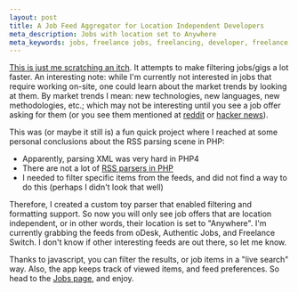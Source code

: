 ```yaml
---
layout: post
title: A Job Feed Aggregator for Location Independent Developers
meta_description: Jobs with location set to Anywhere
meta_keywords: jobs, freelance jobs, freelancing, developer, freelance developer
---
```


<a href="http://favrik.com/projects/jobs/">This is just me scratching an itch</a>. It attempts to make filtering jobs/gigs a lot faster.
An interesting note:  while I'm currently not interested in jobs that require working on-site, one could learn about the market trends by looking at them. 
By market trends I mean: new technologies, new languages, new methodologies, etc.; which may not be interesting until you see a job offer asking for them (or you see them mentioned 
at <a href="http://www.reddit.com/r/programming/">reddit</a> or <a href="http://news.ycombinator.com/">hacker news</a>).

This was (or maybe it still is) a fun quick project where I reached at some personal conclusions about the RSS parsing scene in PHP: 

* Apparently, parsing XML was very hard in PHP4
* There are not a lot of <a href="http://stackoverflow.com/questions/250679/best-way-to-parse-rss-atom-feeds-with-php">RSS parsers in PHP</a>
* I needed to filter specific items from the feeds, and did not find a way to do this (perhaps I didn't look that well)

Therefore, I created a custom toy parser that enabled filtering and formatting support. So now you will only see job offers that are location independent, or in other words, their location is set to "Anywhere".  I'm currently grabbing
the feeds from oDesk, Authentic Jobs, and Freelance Switch.  I don't know if other interesting feeds are out there, so let me know.

Thanks to javascript, you can filter the results, or job items in a "live search" way.  Also, the app keeps track of viewed items, and feed preferences. So head to the <a href="http://favrik.com/projects/jobs/">Jobs page</a>, and enjoy.
